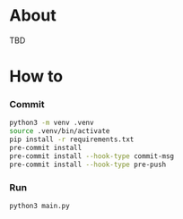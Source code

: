# About

TBD

# How to

### Commit

```bash
python3 -m venv .venv
source .venv/bin/activate
pip install -r requirements.txt
pre-commit install
pre-commit install --hook-type commit-msg
pre-commit install --hook-type pre-push
```

### Run

```bash
python3 main.py
```
